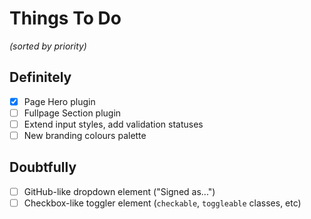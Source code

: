 # Things To Do
*(sorted by priority)*

## Definitely
- [x] Page Hero plugin
- [ ] Fullpage Section plugin
- [ ] Extend input styles, add validation statuses
- [ ] New branding colours palette 

## Doubtfully
- [ ] GitHub-like dropdown element ("Signed as...")
- [ ] Checkbox-like toggler element (`checkable`, `toggleable` classes, etc)
